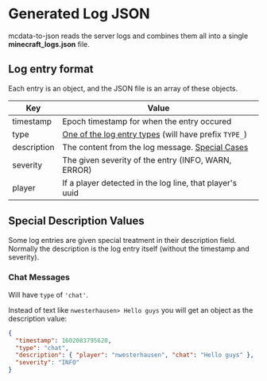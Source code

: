 # Generated Log JSON

mcdata-to-json reads the server logs and combines them all into a single **minecraft_logs.json** file.

## Log entry format

Each entry is an object, and the JSON file is an array of these objects.

| Key         | Value                                                                             |
| ----------- | --------------------------------------------------------------------------------- |
| timestamp   | Epoch timestamp for when the entry occured                                        |
| type        | [One of the log entry types](/lib/helpers/LogConst.js) (will have prefix `TYPE_`) |
| description | The content from the log message. [Special Cases](#special-description-values)    |
| severity    | The given severity of the entry (INFO, WARN, ERROR)                               |
| player      | If a player detected in the log line, that player's uuid                          |

## Special Description Values

Some log entries are given special treatment in their description field. Normally the description is the log entry itself (without the timestamp and severity).

### Chat Messages

Will have `type` of `'chat'`.

Instead of text like `nwesterhausen> Hello guys` you will get an object as the description value:

```json
{
  "timestamp": 1602083795620,
  "type": "chat",
  "description": { "player": "nwesterhausen", "chat": "Hello guys" },
  "severity": "INFO"
}
```
